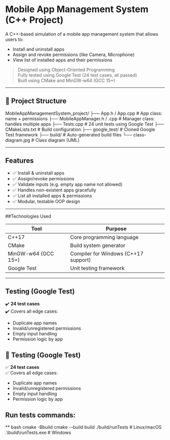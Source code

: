 # Mobile App Management System (C++ Project)

A C++-based simulation of a mobile app management system that allows users to:
- Install and uninstall apps
- Assign and revoke permissions (like Camera, Microphone)
- View list of installed apps and their permissions

> Designed using Object-Oriented Programming  
> Fully tested using Google Test (24 test cases, all passed)  
> Built using CMake and MinGW-w64 (GCC 15+)

---

## 📂 Project Structure
MobileAppManagementSystem_project/
├── App.h / App.cpp # App class: name + permissions
├── MobileAppManager.h / .cpp # Manager class: handles multiple apps
├── Tests.cpp # 24 unit tests using Google Test
├── CMakeLists.txt # Build configuration
├── google_test/ # Cloned Google Test framework
├── build/ # Auto-generated build files
└── class-diagram.jpg # Class diagram (UML)

---

## Features

- ✅ Install & uninstall apps
- ✅ Assign/revoke permissions
- ✅ Validate inputs (e.g. empty app name not allowed)
- ✅ Handles non-existent apps gracefully
- ✅ List all installed apps & permissions
- ✅ Modular, testable OOP design

---

##Technologies Used

| Tool             | Purpose                        |
|------------------|---------------------------------|
| C++17            | Core programming language       |
| CMake            | Build system generator          |
| MinGW-w64 (GCC 15+)| Compiler for Windows (C++17 support) |
| Google Test      | Unit testing framework          |

---

## Testing (Google Test)

✔️ **24 test cases**  
✔️ Covers all edge cases:  
- Duplicate app names  
- Invalid/unregistered permissions  
- Empty input handling  
- Permission logic by app

## 🧪 Testing (Google Test)

✅ **24 test cases**  
✅ Covers all edge cases:
- Duplicate app names
- Invalid/unregistered permissions
- Empty input handling
- Permission logic by app

Run tests commands:
---
** bash
cmake -Bbuild
cmake --build build
./build/runTests        # Linux/macOS
.\build\runTests.exe    # Windows




